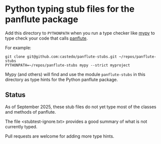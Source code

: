 Python typing stub files for the panflute package
=================================================

Add this directory to `PYTHONPATH` when you run a type checker like
[mypy](https://mypy-lang.org/) to type check your code that calls
[panflute](https://scorreia.com/software/panflute/).

For example:
```
git clone git@github.com:castedo/panflute-stubs.git ~/repos/panflute-stubs
PYTHONPATH=~/repos/panflute-stubs mypy --strict myproject
```

Mypy (and others) will find and use the module `panflute-stubs` in this directory as
type hints for the Python panflute package.


Status
------

As of September 2025, these stub files do not yet type most of the classes and methods of
panflute.

The file <stubtest-ignore.txt> provides a good summary of what is not currently typed.

Pull requests are welcome for adding more type hints.
